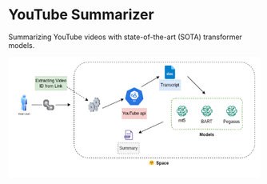 # YouTube Summarizer 

Summarizing YouTube videos with state-of-the-art (SOTA) transformer models.

![](youtube_summarizer.png)
 

